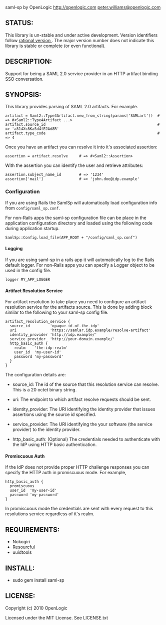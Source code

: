 saml-sp
    by OpenLogic
    http://openlogic.com
    peter.williams@openlogic.com

## STATUS:

This library is un-stable and under active development.  Version
identifiers follow
[rational version ](http://docs.rubygems.org/read/chapter/7#page26).
The major version number does not indicate this library is stable or
complete (or even functional).

## DESCRIPTION:

Support for being a SAML 2.0 service provider in an HTTP artifact
binding SSO conversation.

## SYNOPSIS:

This library provides parsing of SAML 2.0 artifacts.  For example.
    
    artifact = Saml2::Type4Artifact.new_from_string(params['SAMLart'])  # => #<Saml2::Type4Artifact ...>
    artifact.source_id                                                  # => 'a314Xc8KaSd4fEJAd8R'
    artifact.type_code                                                  # => 4

Once you have an artifact you can resolve it into it's associated assertion:

    assertion = artifact.resolve     # => #<Saml2::Assertion>

With the assertion you can identify the user and retrieve attributes:

    assertion.subject_name_id        # => '1234'
    assertion['mail']                # => 'john.doe@idp.example'

### Configuration
        
If you are using Rails the SamlSp will automatically load
configuration info from `config/saml_sp.conf`.

For non-Rails apps the saml-sp configuration file can be place in the
application configuration directory and loaded using the following
code during application startup.

    SamlSp::Config.load_file(APP_ROOT + "/config/saml_sp.conf")

#### Logging

If you are using saml-sp in a rails app it will automatically log to
the Rails default logger.  For non-Rails apps you can specify a Logger
object to be used in the config file.

    logger MY_APP_LOGGER


#### Artifact Resolution Service
        
For artifact resolution to take place you need to configure an
artifact resolution service for the artifacts source.  This is done by
adding block similar to the following to your saml-sp config file.

    artifact_resolution_service {
      source_id         'opaque-id-of-the-idp'
      uri               'https://samlar.idp.example/resolve-artifact'
      identity_provider 'http://idp.example/'
      service_provider  'http://your-domain.example/'
      http_basic_auth {
        realm    'the-idp-realm'
        user_id  'my-user-id'
        password 'my-password'
      }
    }

The configuration details are:

 * source_id: 
   The id of the source that this resolution service can
   resolve.  This is a 20 octet binary string.
 
 * uri:
   The endpoint to which artifact resolve requests should be sent.
 
 * identity_provider:
   The URI identifying the identity provider that issues assertions 
   using the source id specified.
   
 * service_provider:
   The URI identifying the your software (the service provider) to 
   the identity provider.
   
 * http_basic_auth:
   (Optional) The credentials needed to authenticate with the IdP
   using HTTP basic authentication.  

#### Promiscuous Auth

If the IdP does not provide proper HTTP challenge responses you can
specify the HTTP auth in promiscuous mode. For example,

    http_basic_auth {
      promiscuous
      user_id  'my-user-id'
      password 'my-password'
    }

In promiscuous mode the credentials are sent with every request to
this resolutions service regardless of it's realm.


## REQUIREMENTS:

 * Nokogiri
 * Resourcful
 * uuidtools
 
## INSTALL:

 * sudo gem install saml-sp

## LICENSE:

Copyright (c) 2010 OpenLogic

Licensed under the MIT License.  See LICENSE.txt
